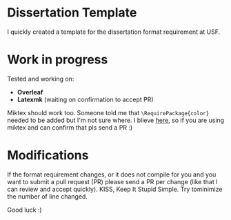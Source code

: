 # Dissertation Template

I quickly created a template for the dissertation format requirement at USF.

# Work in progress

Tested and working on:
- **Overleaf**
- **Latexmk** (waiting on confirmation to accept PR)

Miktex should work too. Someone told me that `\RequirePackage{color}` needed to be added but I'm not sure where. I blieve [here](https://github.com/jailby/dissertation_template/blob/master/Latex/usfmanus.cls#L8), so if you are using miktex and can confirm that pls send a PR :)

# Modifications

If the format requirement changes, or it does not compile for you and you want to submit a pull request (PR) please send a PR per change (like that I can review and accept quickly). KISS, Keep It Stupid Simple. Try tominimize the number of line changed.

Good luck :)
